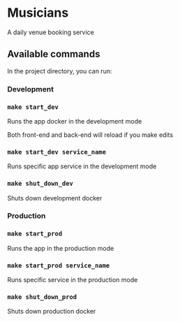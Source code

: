 # Musicians

A daily venue booking service

## Available commands

In the project directory, you can run:

### Development

### `make start_dev`

Runs the app docker in the development mode

Both front-end and back-end will reload if you make edits

### `make start_dev service_name`

Runs specific app service in the development mode

### `make shut_down_dev`

Shuts down development docker

### Production

### `make start_prod`

Runs the app in the production mode

### `make start_prod service_name`

Runs specific service in the production mode

### `make shut_down_prod`

Shuts down production docker
